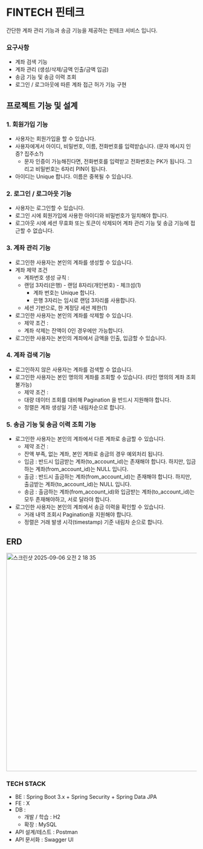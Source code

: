 # FINTECH 핀테크

간단한 계좌 관리 기능과 송금 기능을 제공하는 핀테크 서비스 입니다.

### 요구사항
- 계좌 검색 기능
- 계좌 관리 (생성/삭제/금액 인출/금액 입금)
- 송금 기능 및 송금 이력 조회
- 로그인 / 로그아웃에 따른 계좌 접근 허가 기능 구현

## 프로젝트 기능 및 설계
### 1. 회원가입 기능
- 사용자는 회원가입을 할 수 있습니다.
- 사용자에게서 아이디, 비밀번호, 이름, 전화번호를 입력받습니다. (문자 메시지 인증? 집주소?)
    - 문자 인증이 가능해진다면, 전화번호를 입력받고 전화번호는 PK가 됩니다. 그리고 비밀번호는 6자리 PIN이 됩니다.
- 아이디는 Unique 합니다. 이름은 중복될 수 있습니다.


### 2. 로그인 / 로그아웃 기능
- 사용자는 로그인할 수 있습니다.
- 로그인 시에 회원가입에 사용한 아이디와 비밀번호가 일치해야 합니다.
- 로그아웃 시에 세션 무효화 또는 토큰이 삭제되어 계좌 관리 기능 및 송금 기능에 접근할 수 없습니다.


### 3. 계좌 관리 기능
- 로그인한 사용자는 본인의 계좌를 생성할 수 있습니다.
- 계좌 제약 조건
    - 계좌번호 생성 규칙 :
    - 랜덤 3자리(은행) - 랜덤 8자리(개인번호) - 체크섬(1)
        - 계좌 번호는 Unique 합니다.
        - 은행 3자리는 임시로 랜덤 3자리를 사용합니다.
    - 세션 기반으로, 한 계정당 세션 제한(1)
- 로그인한 사용자는 본인의 계좌를 삭제할 수 있습니다.
    - 제약 조건 :
    - 계좌 삭제는 잔액이 0인 경우에만 가능합니다.
- 로그인한 사용자는 본인의 계좌에서 금액을 인출, 입금할 수 있습니다.


### 4. 계좌 검색 기능
- 로그인하지 않은 사용자는 계좌를 검색할 수 없습니다.
- 로그인한 사용자는 본인 명의의 계좌를 조회할 수 있습니다. (타인 명의의 계좌 조회 불가능)
    - 제약 조건 :
    - 대량 데이터 조회를 대비해 Pagination 을 반드시 지원해야 합니다.
    - 정렬은 계좌 생성일 기준 내림차순으로 합니다.


### 5. 송금 기능 및 송금 이력 조회 기능
- 로그인한 사용자는 본인의 계좌에서 다른 계좌로 송금할 수 있습니다.
    - 제약 조건 :
    - 잔액 부족, 없는 계좌, 본인 계좌로 송금의 경우 예외처리 됩니다.
    - 입금 : 반드시 입금받는 계좌(to_account_id)는 존재해야 합니다. 하지만, 입금하는 계좌(from_account_id)는 NULL 입니다.
    - 출금 : 반드시 출금하는 계좌(from_account_id)는 존재해야 합니다. 하지만, 출금받는 계좌(to_account_id)는 NULL 입니다.
    - 송금 : 출금하는 계좌(from_account_id)와 입금받는 계좌(to_account_id)는 모두 존재해야하고, 서로 달라야 합니다.
- 로그인한 사용자는 본인의 계좌에서 송금 이력을 확인할 수 있습니다.
    - 거래 내역 조회시 Pagination을 지원해야 합니다.
    - 정렬은 거래 발생 시각(timestamp) 기준 내림차 순으로 합니다.


## ERD
<img width="629" height="577" alt="스크린샷 2025-09-06 오전 2 18 35" src="https://github.com/user-attachments/assets/5c67a5c0-650b-4414-9f25-f25f9cc74de4" />


### TECH STACK
- BE : Spring Boot 3.x + Spring Security + Spring Data JPA
- FE : X
- DB :
    - 개발 / 학습 : H2
    - 확장 : MySQL
- API 설계/테스트 : Postman
- API 문서화 : Swagger UI

